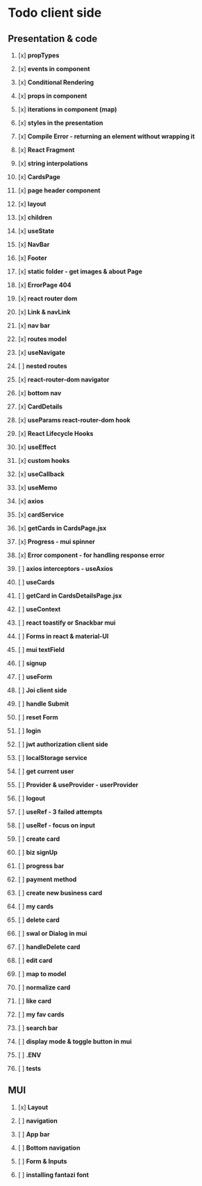 # Todo client side

## Presentation & code

1.  [x] **propTypes**
2.  [x] **events in component**
3.  [x] **Conditional Rendering**
4.  [x] **props in component**
5.  [x] **iterations in component (map)**
6.  [x] **styles in the presentation**
7.  [x] **Compile Error - returning an element without wrapping it**
8.  [x] **React Fragment**
9.  [x] **string interpolations**

10. [x] **CardsPage**
11. [x] **page header component**
12. [x] **layout**
13. [x] **children**
14. [x] **useState**
15. [x] **NavBar**
16. [x] **Footer**

17. [x] **static folder - get images & about Page**
18. [x] **ErrorPage 404**
19. [x] **react router dom**
20. [x] **Link & navLink**
21. [x] **nav bar**
22. [x] **routes model**
23. [x] **useNavigate**
24. [ ] **nested routes**

25. [x] **react-router-dom navigator**
26. [x] **bottom nav**
27. [x] **CardDetails**
28. [x] **useParams react-router-dom hook**

29. [x] **React Lifecycle Hooks**
30. [x] **useEffect**

31. [x] **custom hooks**
32. [x] **useCallback**
33. [x] **useMemo**

34. [x] **axios**
35. [x] **cardService**
36. [x] **getCards in CardsPage.jsx**
37. [x] **Progress - mui spinner**
38. [x] **Error component - for handling response error**
39. [ ] **axios interceptors - useAxios**
40. [ ] **useCards**
41. [ ] **getCard in CardsDetailsPage.jsx**

42. [ ] **useContext**
43. [ ] **react toastify or Snackbar mui**

44. [ ] **Forms in react & material-UI**
45. [ ] **mui textField**
46. [ ] **signup**
47. [ ] **useForm**
48. [ ] **Joi client side**
49. [ ] **handle Submit**
50. [ ] **reset Form**

51. [ ] **login**
52. [ ] **jwt authorization client side**
53. [ ] **localStorage service**
54. [ ] **get current user**
55. [ ] **Provider & useProvider - userProvider**
56. [ ] **logout**
57. [ ] **useRef - 3 failed attempts**
58. [ ] **useRef - focus on input**

59. [ ] **create card**

60. [ ] **biz signUp**
61. [ ] **progress bar**
62. [ ] **payment method**
63. [ ] **create new business card**
64. [ ] **my cards**

65. [ ] **delete card**
66. [ ] **swal or Dialog in mui**
67. [ ] **handleDelete card**

68. [ ] **edit card**
69. [ ] **map to model**
70. [ ] **normalize card**

71. [ ] **like card**
72. [ ] **my fav cards**

73. [ ] **search bar**
74. [ ] **display mode & toggle button in mui**
75. [ ] **.ENV**

76. [ ] **tests**

## MUI

1.  [x] **Layout**
2.  [ ] **navigation**
3.  [ ] **App bar**
4.  [ ] **Bottom navigation**
5.  [ ] **Form & Inputs**

6.  [ ] **installing fantazi font**
